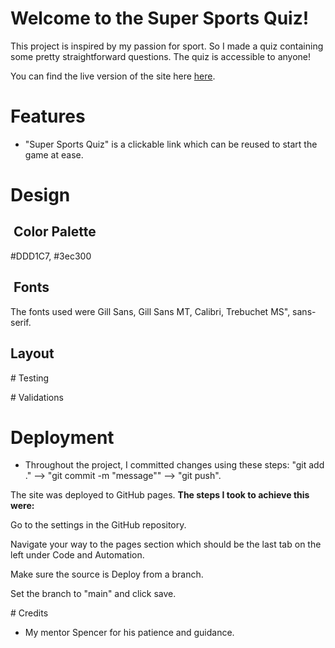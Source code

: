 # Welcome to the Super Sports Quiz!

This project is inspired by my passion for sport. So I made a quiz containing some pretty straightforward questions. The quiz is accessible to anyone!

You can find the live version of the site here [here](https://drennan98.github.io/Super-Sports-Quiz).

# Features 

- "Super Sports Quiz" is a clickable link which can be reused to start the game at ease. 

# Design

##  Color Palette

#DDD1C7, #3ec300

##  Fonts 

The fonts used were Gill Sans, Gill Sans MT, Calibri, Trebuchet MS", sans-serif.

## Layout 

# Testing


# Validations 

# Deployment

- Throughout the project, I committed changes using these steps: "git add ." --> "git commit -m "message"" --> "git push".

The site was deployed to GitHub pages. **The steps I took to achieve this were:**

Go to the settings in the GitHub repository.

Navigate your way to the pages section which should be the last tab on the left under Code and Automation.

Make sure the source is Deploy from a branch.

Set the branch to "main" and click save.

# Credits 

 - My mentor Spencer for his patience and guidance. 


